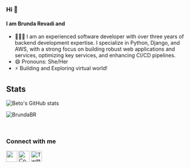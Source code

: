 ### Hi  👋

#### I am Brunda Revadi and
- 🦹🏻‍♀️ I am an experienced software developer with over three years of backend development expertise. I specialize in Python, Django, and AWS, with a strong focus on building robust web applications and services, optimizing key services, and enhancing CI/CD pipelines. 
- 😄 Pronouns: She/Her
- ⚡ Building and Exploring virtual world!




<div align="left" margin="100px 0 0 0">

<h2 align="left">Stats</h2>

![Beto's GitHub stats](https://github-readme-stats.vercel.app/api?username=BrundaBR&show_icons=true&count_private=true)



  <p><img align="center" src="https://github-readme-streak-stats.herokuapp.com/?user=BrundaBR&" alt="BrundaBR" /></p>
</div>
<br>


### Connect with me

[<img src="https://cdn-icons-png.flaticon.com/512/1055/1055687.png" width="30" height="30" alt="Coding Profile"/>](https://leetcode.com/brundarevadi/)
[<img align="left" src="https://cdn-icons-png.flaticon.com/512/174/174857.png" width="30" height="30"/>](https://www.linkedin.com/in/brundarevadi/)
[<img src="https://cdn-icons-png.flaticon.com/512/733/733579.png" width="30" height="30" alt="Twitter"/>](https://twitter.com/brunda_revadi)



